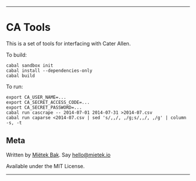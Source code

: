 --------------------------------------------------------------------------------

CA Tools
========

This is a set of tools for interfacing with Cater Allen.

To build:

    cabal sandbox init
    cabal install --dependencies-only
    cabal build

To run:

    export CA_USER_NAME=...
    export CA_SECRET_ACCESS_CODE=...
    export CA_SECRET_PASSWORD=...
    cabal run cascrape -- 2014-07-01 2014-07-31 >2014-07.csv
    cabal run caparse <2014-07.csv | sed 's/,,/, ,/g;s/,,/, ,/g' | column -s, -t

Meta
----

Written by [Miëtek Bak](http://mietek.io).  Say hello@mietek.io

Available under the MIT License.

--------------------------------------------------------------------------------
